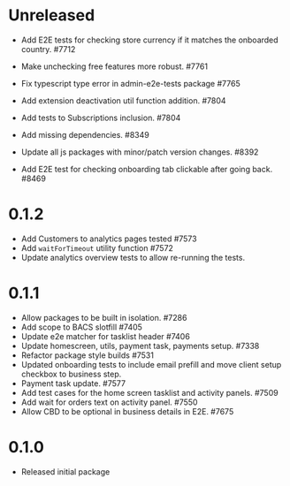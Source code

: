 # Unreleased

-   Add E2E tests for checking store currency if it matches the onboarded country. #7712

-   Make unchecking free features more robust. #7761

-   Fix typescript type error in admin-e2e-tests package #7765

-   Add extension deactivation util function addition. #7804

-   Add tests to Subscriptions inclusion. #7804

-   Add missing dependencies. #8349

-   Update all js packages with minor/patch version changes. #8392

-   Add E2E test for checking onboarding tab clickable after going back. #8469

# 0.1.2

-   Add Customers to analytics pages tested #7573
-   Add `waitForTimeout` utility function #7572
-   Update analytics overview tests to allow re-running the tests.

# 0.1.1

-   Allow packages to be built in isolation. #7286
-   Add scope to BACS slotfill #7405
-   Update e2e matcher for tasklist header #7406
-   Update homescreen, utils, payment task, payments setup. #7338
-   Refactor package style builds #7531
-   Updated onboarding tests to include email prefill and move client setup checkbox to business step.
-   Payment task update. #7577
-   Add test cases for the home screen tasklist and activity panels. #7509
-   Add wait for orders text on activity panel. #7550
-   Allow CBD to be optional in business details in E2E. #7675

# 0.1.0

-   Released initial package
